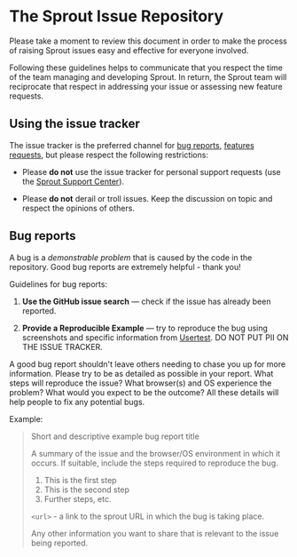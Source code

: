 # The Sprout Issue Repository

Please take a moment to review this document in order to make the process of 
raising Sprout issues easy and effective for everyone involved.

Following these guidelines helps to communicate that you respect the time of
the team managing and developing Sprout. In return, the Sprout team will reciprocate 
that respect in addressing your issue or assessing new feature requests.

## Using the issue tracker

The issue tracker is the preferred channel for [bug reports](#bugs),
[features requests](#features), but please respect the following restrictions:

* Please **do not** use the issue tracker for personal support requests (use
  the [Sprout Support Center](https://support.oliverservices.org/hc/en-us/requests/new)).

* Please **do not** derail or troll issues. Keep the discussion on topic and
  respect the opinions of others.
  
<a name="bugs"></a>
## Bug reports

A bug is a _demonstrable problem_ that is caused by the code in the repository.
Good bug reports are extremely helpful - thank you!

Guidelines for bug reports:

1. **Use the GitHub issue search** &mdash; check if the issue has already been
   reported.

2. **Provide a Reproducible Example** &mdash; try to reproduce the bug using screenshots and 
   specific information from [Usertest](https://usertest.sproutservices.org). DO NOT PUT 
   PII ON THE ISSUE TRACKER. 

A good bug report shouldn't leave others needing to chase you up for more
information. Please try to be as detailed as possible in your report. What steps 
will reproduce the issue? What browser(s) and OS experience the problem? What would 
you expect to be the outcome? All these details will help people to fix any potential bugs.

Example:

> Short and descriptive example bug report title
>
> A summary of the issue and the browser/OS environment in which it occurs. If
> suitable, include the steps required to reproduce the bug.
>
> 1. This is the first step
> 2. This is the second step
> 3. Further steps, etc.
>
> `<url>` - a link to the sprout URL in which the bug is taking place. 
>
> Any other information you want to share that is relevant to the issue being
> reported.

